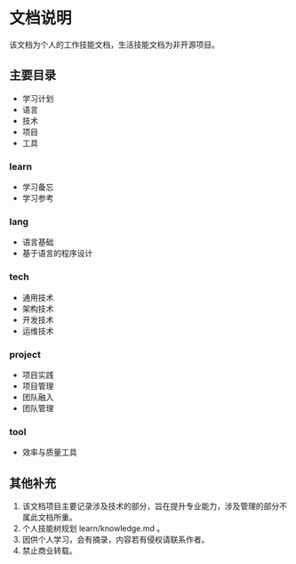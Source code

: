 # 文档说明

该文档为个人的工作技能文档，生活技能文档为非开源项目。

## 主要目录

- 学习计划
- 语言
- 技术
- 项目
- 工具

### learn

- 学习备忘
- 学习参考

### lang

- 语言基础
- 基于语言的程序设计

### tech

- 通用技术
- 架构技术
- 开发技术
- 运维技术

### project

- 项目实践
- 项目管理
- 团队融入
- 团队管理

### tool

- 效率与质量工具


## 其他补充

1. 该文档项目主要记录涉及技术的部分，旨在提升专业能力，涉及管理的部分不属此文档所重。
2. 个人技能树规划 learn/knowledge.md 。
3. 因供个人学习，会有摘录，内容若有侵权请联系作者。
4. 禁止商业转载。
